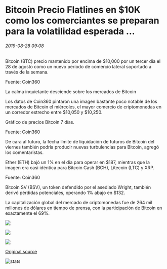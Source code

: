 # Bitcoin Precio Flatlines en $10K como los comerciantes se preparan para la volatilidad esperada ...

###### 2019-08-28 09:08

Bitcoin (BTC) precio mantenido por encima de $10,000 por un tercer día el 28 de agosto como un nuevo período de comercio lateral soportado a través de la semana.

Fuente: Coin360

La calma inquietante desciende sobre los mercados de Bitcoin

Los datos de Coin360 pintaron una imagen bastante poco notable de los mercados de Bitcoin el miércoles, el mayor comercio de criptomonedas en un corredor estrecho entre $10,050 y $10,250.

Gráfico de precios Bitcoin 7 días.

Fuente: Coin360

De cara al futuro, la fecha límite de liquidación de futuros de Bitcoin del viernes también podría producir nuevas turbulencias para Bitcoin, agregó los comentaristas.

Ether (ETH) bajó un 1% en el día para operar en $187, mientras que la imagen era casi idéntica para Bitcoin Cash (BCH), Litecoin (LTC) y XRP.

Fuente: Coin360

Bitcoin SV (BSV), un token defendido por el asediado Wright, también derivó pérdidas potenciales, operando 1% abajo en $132.

La capitalización global del mercado de criptomonedas fue de 264 mil millones de dólares en tiempo de prensa, con la participación de Bitcoin en exactamente el 69%.

![](https://s3.cointelegraph.com/storage/uploads/view/7e8f631c20fca793b1a38f8fdb91beee.png)

![](https://s3.cointelegraph.com/storage/uploads/view/85ca3e3b103febe74ce75305b4e19bc9.png)

![](https://s3.cointelegraph.com/storage/uploads/view/dec4c005e1a023d24d8bb0ea6f182cbb.png)

[Original source](https://cointelegraph.com/news/bitcoin-price-flatlines-at-10k-as-traders-brace-for-expected-volatility)

![stats](https://c.statcounter.com/11760860/0/a89fa40b/1/ "stats")